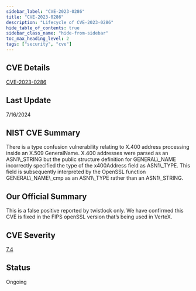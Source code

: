 ```yaml
---
sidebar_label: "CVE-2023-0286"
title: "CVE-2023-0286"
description: "Lifecycle of CVE-2023-0286"
hide_table_of_contents: true
sidebar_class_name: "hide-from-sidebar"
toc_max_heading_level: 2
tags: ["security", "cve"]
---
```


## CVE Details

[CVE-2023-0286](https://nvd.nist.gov/vuln/detail/CVE-2023-0286)

## Last Update

7/16/2024

## NIST CVE Summary

There is a type confusion vulnerability relating to X.400 address processing inside an X.509 GeneralName. X.400
addresses were parsed as an ASN1\\\_STRING but the public structure definition for GENERAL\\\_NAME incorrectly specified
the type of the x400Address field as ASN1\\\_TYPE. This field is subsequently interpreted by the OpenSSL function
GENERAL\\\_NAME\\\_cmp as an ASN1\\\_TYPE rather than an ASN1\\\_STRING.

## Our Official Summary

This is a false positive reported by twistlock only. We have confirmed this CVE is fixed in the FIPS openSSL version
that’s being used in VerteX.

## CVE Severity

[7.4](https://nvd.nist.gov/vuln/detail/CVE-2023-0286)

## Status

Ongoing
